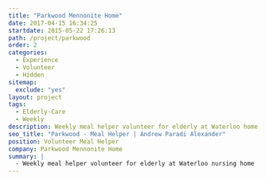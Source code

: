 ```yaml
---
title: "Parkwood Mennonite Home"
date: 2017-04-15 16:34:25
startdate: 2015-05-22 17:26:13
path: /project/parkwood
order: 2
categories:
  - Experience
  - Volunteer
  - Hidden
sitemap:
  exclude: "yes"
layout: project
tags:
  - Elderly-Care
  - Weekly
description: Weekly meal helper volunteer for elderly at Waterloo home.
seo_title: "Parkwood - Meal Helper | Andrew Paradi Alexander"
position: Volunteer Meal Helper
company: Parkwood Mennonite Home
summary: |
  - Weekly meal helper volunteer for elderly at Waterloo nursing home
---
```

